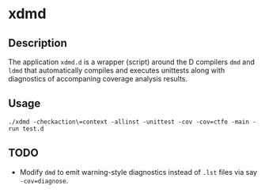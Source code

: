 # xdmd

## Description
The application `xdmd.d` is a wrapper (script) around the D compilers `dmd` and
`ldmd` that automatically compiles and executes unittests along with diagnostics
of accompaning coverage analysis results.

## Usage

`./xdmd -checkaction\=context -allinst -unittest -cov -cov=ctfe -main -run test.d`

## TODO
- Modify `dmd` to emit warning-style diagnostics instead of `.lst` files via say
  `-cov=diagnose`.
